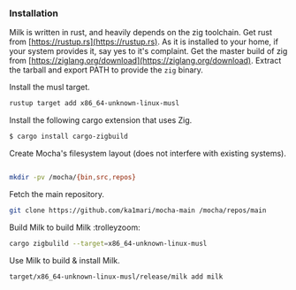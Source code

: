 ### Installation

Milk is written in rust, and heavily depends on the
zig toolchain. Get rust from [https://rustup.rs](https://rustup.rs).
As it is installed to your home, if your system
provides it, say yes to it's complaint. Get the 
master build of zig from [https://ziglang.org/download](https://ziglang.org/download).
Extract the tarball and export PATH to provide the `zig` binary.

Install the musl target.

```bash
rustup target add x86_64-unknown-linux-musl
````

Install the following cargo extension that uses Zig.

```bash
$ cargo install cargo-zigbuild
```

Create Mocha's filesystem layout (does not interfere with existing systems).

```bash

mkdir -pv /mocha/{bin,src,repos}
```

Fetch the main repository.

```bash
git clone https://github.com/ka1mari/mocha-main /mocha/repos/main
```

Build Milk to build Milk :trolleyzoom:

```bash
cargo zigbulild --target=x86_64-unknown-linux-musl
```

Use Milk to build & install Milk.
  
```bash
target/x86_64-unknown-linux-musl/release/milk add milk
````